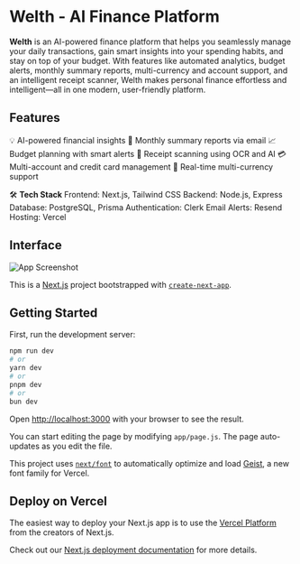 
# Welth - AI Finance Platform

**Welth** is an AI-powered finance platform that helps you seamlessly manage your daily transactions, gain smart insights into your spending habits, and stay on top of your budget. With features like automated analytics, budget alerts, monthly summary reports, multi-currency and account support, and an intelligent receipt scanner, Welth makes personal finance effortless and intelligent—all in one modern, user-friendly platform.
## Features

💡 AI-powered financial insights
📩 Monthly summary reports via email
📈 Budget planning with smart alerts
🧾 Receipt scanning using OCR and AI
💳 Multi-account and credit card management
💱 Real-time multi-currency support


🛠 **Tech Stack** 
Frontend: Next.js, Tailwind CSS
Backend: Node.js, Express
Database: PostgreSQL, Prisma
Authentication: Clerk
Email Alerts: Resend
Hosting: Vercel


## Interface

![App Screenshot](https://drive.google.com/file/d/1iMw8HXvFzLCl3xpun72ntlwNCL5XQr-t/view?usp=sharing)


This is a [Next.js](https://nextjs.org) project bootstrapped with [`create-next-app`](https://github.com/vercel/next.js/tree/canary/packages/create-next-app).

## Getting Started

First, run the development server:

```bash
npm run dev
# or
yarn dev
# or
pnpm dev
# or
bun dev
```

Open [http://localhost:3000](http://localhost:3000) with your browser to see the result.

You can start editing the page by modifying `app/page.js`. The page auto-updates as you edit the file.

This project uses [`next/font`](https://nextjs.org/docs/app/building-your-application/optimizing/fonts) to automatically optimize and load [Geist](https://vercel.com/font), a new font family for Vercel.


## Deploy on Vercel

The easiest way to deploy your Next.js app is to use the [Vercel Platform](https://vercel.com/new?utm_medium=default-template&filter=next.js&utm_source=create-next-app&utm_campaign=create-next-app-readme) from the creators of Next.js.

Check out our [Next.js deployment documentation](https://nextjs.org/docs/app/building-your-application/deploying) for more details.
